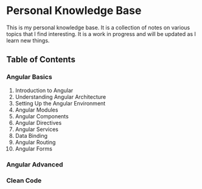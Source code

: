 # Personal Knowledge Base

This is my personal knowledge base. It is a collection of notes on various topics that I find interesting. It is a work in progress and will be updated as I learn new things.

## Table of Contents

### Angular Basics
1. Introduction to Angular
2. Understanding Angular Architecture
3. Setting Up the Angular Environment
4. Angular Modules
5. Angular Components
6. Angular Directives 
7. Angular Services
8. Data Binding
9. Angular Routing
10. Angular Forms

### Angular Advanced

### Clean Code